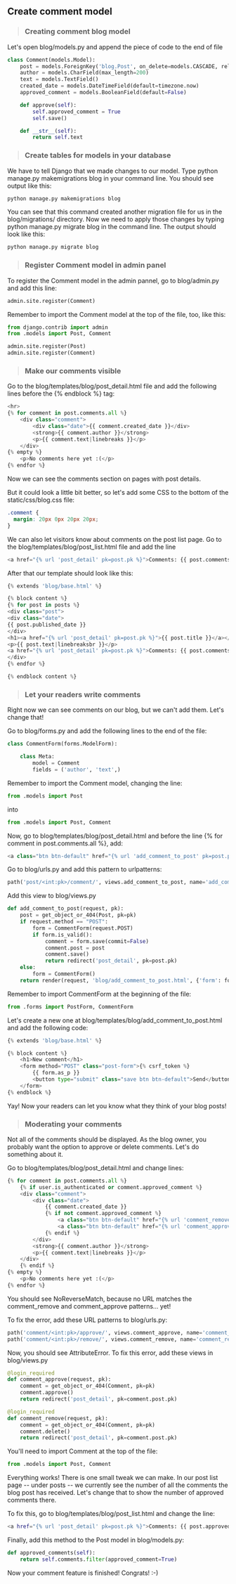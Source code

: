 ## Create comment model

> ### Creating comment blog model

Let's open blog/models.py and append the piece of code to the end of file

```python
class Comment(models.Model):
    post = models.ForeignKey('blog.Post', on_delete=models.CASCADE, related_name='comments')
    author = models.CharField(max_length=200)
    text = models.TextField()
    created_date = models.DateTimeField(default=timezone.now)
    approved_comment = models.BooleanField(default=False)

    def approve(self):
        self.approved_comment = True
        self.save()

    def __str__(self):
        return self.text
```

> ### Create tables for models in your database

We have to tell Django that we made changes to our model. Type python manage.py makemigrations blog in your command line. You should see output like this:

```sh
python manage.py makemigrations blog
```

You can see that this command created another migration file for us in the blog/migrations/ directory. Now we need to apply those changes by typing python manage.py migrate blog in the command line. The output should look like this:

```sh
python manage.py migrate blog
```

> ### Register Comment model in admin panel

To register the Comment model in the admin pannel, go to blog/admin.py and add this line:

```python
admin.site.register(Comment)
```

Remember to import the Comment model at the top of the file, too, like this:

```python
from django.contrib import admin
from .models import Post, Comment

admin.site.register(Post)
admin.site.register(Comment)
```

> ### Make our comments visible

Go to the blog/templates/blog/post_detail.html file and add the following lines before the {% endblock %} tag:

```python
<hr>
{% for comment in post.comments.all %}
    <div class="comment">
        <div class="date">{{ comment.created_date }}</div>
        <strong>{{ comment.author }}</strong>
        <p>{{ comment.text|linebreaks }}</p>
    </div>
{% empty %}
    <p>No comments here yet :(</p>
{% endfor %}
```

Now we can see the comments section on pages with post details.

But it could look a little bit better, so let's add some CSS to the bottom of the static/css/blog.css file:

```css
.comment {
  margin: 20px 0px 20px 20px;
}
```

We can also let visitors know about comments on the post list page. Go to the blog/templates/blog/post_list.html file and add the line

```python
<a href="{% url 'post_detail' pk=post.pk %}">Comments: {{ post.comments.count }}</a>
```

After that our template should look like this:

```python
{% extends 'blog/base.html' %}

{% block content %}
{% for post in posts %}
<div class="post">
<div class="date">
{{ post.published_date }}
</div>
<h1><a href="{% url 'post_detail' pk=post.pk %}">{{ post.title }}</a></h1>
<p>{{ post.text|linebreaksbr }}</p>
<a href="{% url 'post_detail' pk=post.pk %}">Comments: {{ post.comments.count }}</a>
</div>
{% endfor %}

{% endblock content %}
```

> ### Let your readers write comments

Right now we can see comments on our blog, but we can't add them. Let's change that!

Go to blog/forms.py and add the following lines to the end of the file:

```python
class CommentForm(forms.ModelForm):

    class Meta:
        model = Comment
        fields = ('author', 'text',)
```

Remember to import the Comment model, changing the line:

```python
from .models import Post
```

into

```python
from .models import Post, Comment
```

Now, go to blog/templates/blog/post_detail.html and before the line {% for comment in post.comments.all %}, add:

```python
<a class="btn btn-default" href="{% url 'add_comment_to_post' pk=post.pk %}">Add comment</a>
```

Go to blog/urls.py and add this pattern to urlpatterns:

```python
path('post/<int:pk>/comment/', views.add_comment_to_post, name='add_comment_to_post'),
```

Add this view to blog/views.py

```python
def add_comment_to_post(request, pk):
    post = get_object_or_404(Post, pk=pk)
    if request.method == "POST":
        form = CommentForm(request.POST)
        if form.is_valid():
            comment = form.save(commit=False)
            comment.post = post
            comment.save()
            return redirect('post_detail', pk=post.pk)
    else:
        form = CommentForm()
    return render(request, 'blog/add_comment_to_post.html', {'form': form})
```

Remember to import CommentForm at the beginning of the file:

```python
from .forms import PostForm, CommentForm
```

Let's create a new one at blog/templates/blog/add_comment_to_post.html and add the following code:

```python
{% extends 'blog/base.html' %}

{% block content %}
    <h1>New comment</h1>
    <form method="POST" class="post-form">{% csrf_token %}
        {{ form.as_p }}
        <button type="submit" class="save btn btn-default">Send</button>
    </form>
{% endblock %}
```

Yay! Now your readers can let you know what they think of your blog posts!

> ### Moderating your comments

Not all of the comments should be displayed. As the blog owner, you probably want the option to approve or delete comments. Let's do something about it.

Go to blog/templates/blog/post_detail.html and change lines:

```python
{% for comment in post.comments.all %}
    {% if user.is_authenticated or comment.approved_comment %}
    <div class="comment">
        <div class="date">
            {{ comment.created_date }}
            {% if not comment.approved_comment %}
                <a class="btn btn-default" href="{% url 'comment_remove' pk=comment.pk %}"><span class="glyphicon glyphicon-remove"></span></a>
                <a class="btn btn-default" href="{% url 'comment_approve' pk=comment.pk %}"><span class="glyphicon glyphicon-ok"></span></a>
            {% endif %}
        </div>
        <strong>{{ comment.author }}</strong>
        <p>{{ comment.text|linebreaks }}</p>
    </div>
    {% endif %}
{% empty %}
    <p>No comments here yet :(</p>
{% endfor %}
```

You should see NoReverseMatch, because no URL matches the comment_remove and comment_approve patterns... yet!

To fix the error, add these URL patterns to blog/urls.py:

```python
path('comment/<int:pk>/approve/', views.comment_approve, name='comment_approve'),
path('comment/<int:pk>/remove/', views.comment_remove, name='comment_remove'),
```

Now, you should see AttributeError. To fix this error, add these views in blog/views.py

```python
@login_required
def comment_approve(request, pk):
    comment = get_object_or_404(Comment, pk=pk)
    comment.approve()
    return redirect('post_detail', pk=comment.post.pk)

@login_required
def comment_remove(request, pk):
    comment = get_object_or_404(Comment, pk=pk)
    comment.delete()
    return redirect('post_detail', pk=comment.post.pk)
```

You'll need to import Comment at the top of the file:

```python
from .models import Post, Comment
```

Everything works! There is one small tweak we can make. In our post list page -- under posts -- we currently see the number of all the comments the blog post has received. Let's change that to show the number of approved comments there.

To fix this, go to blog/templates/blog/post_list.html and change the line:

```sh
<a href="{% url 'post_detail' pk=post.pk %}">Comments: {{ post.approved_comments.count }}</a>
```

Finally, add this method to the Post model in blog/models.py:

```python
def approved_comments(self):
    return self.comments.filter(approved_comment=True)
```

Now your comment feature is finished! Congrats! :-)
